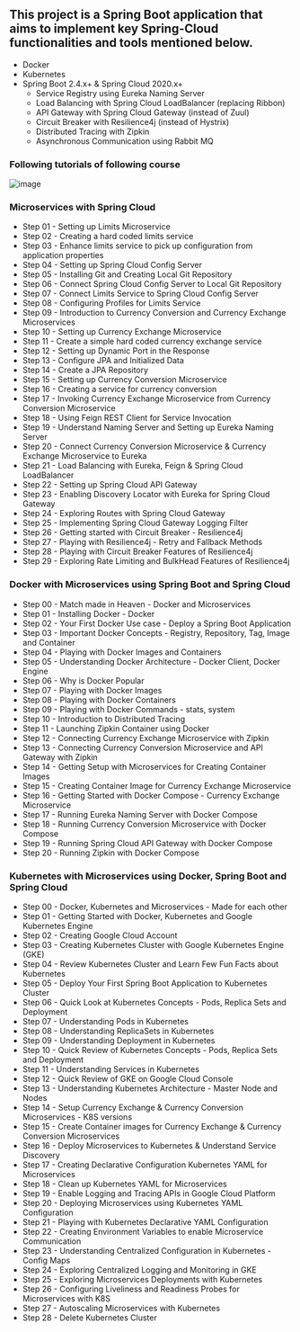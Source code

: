 ## This project is a Spring Boot application that aims to implement key Spring-Cloud functionalities and tools mentioned below.

- Docker
- Kubernetes
- Spring Boot 2.4.x+ & Spring Cloud 2020.x+
  - Service Registry using Eureka Naming Server
  - Load Balancing with Spring Cloud LoadBalancer (replacing Ribbon)
  - API Gateway with Spring Cloud Gateway (instead of Zuul)
  - Circuit Breaker with Resilience4j (instead of Hystrix)
  - Distributed Tracing with Zipkin
  - Asynchronous Communication using Rabbit MQ

### Following tutorials of following course
![image](https://github.com/user-attachments/assets/0dfd8848-9d3c-4e5a-8086-fd3ca4db6b40)



### Microservices with Spring Cloud
- Step 01 - Setting up Limits Microservice
- Step 02 - Creating a hard coded limits service
- Step 03 - Enhance limits service to pick up configuration from application properties
- Step 04 - Setting up Spring Cloud Config Server
- Step 05 - Installing Git and Creating Local Git Repository
- Step 06 - Connect Spring Cloud Config Server to Local Git Repository
- Step 07 - Connect Limits Service to Spring Cloud Config Server
- Step 08 - Configuring Profiles for Limits Service
- Step 09 - Introduction to Currency Conversion and Currency Exchange Microservices
- Step 10 - Setting up Currency Exchange Microservice
- Step 11 - Create a simple hard coded currency exchange service
- Step 12 - Setting up Dynamic Port in the Response
- Step 13 - Configure JPA and Initialized Data
- Step 14 - Create a JPA Repository
- Step 15 - Setting up Currency Conversion Microservice
- Step 16 - Creating a service for currency conversion
- Step 17 - Invoking Currency Exchange Microservice from Currency Conversion Microservice
- Step 18 - Using Feign REST Client for Service Invocation
- Step 19 - Understand Naming Server and Setting up Eureka Naming Server
- Step 20 - Connect Currency Conversion Microservice & Currency Exchange Microservice to Eureka
- Step 21 - Load Balancing with Eureka, Feign & Spring Cloud LoadBalancer
- Step 22 - Setting up Spring Cloud API Gateway
- Step 23 - Enabling Discovery Locator with Eureka for Spring Cloud Gateway
- Step 24 - Exploring Routes with Spring Cloud Gateway
- Step 25 - Implementing Spring Cloud Gateway Logging Filter
- Step 26 - Getting started with Circuit Breaker - Resilience4j
- Step 27 - Playing with Resilience4j - Retry and Fallback Methods
- Step 28 - Playing with Circuit Breaker Features of Resilience4j
- Step 29 - Exploring Rate Limiting and BulkHead Features of Resilience4j


### Docker with Microservices using Spring Boot and Spring Cloud
- Step 00 - Match made in Heaven - Docker and Microservices
- Step 01 - Installing Docker - Docker
- Step 02 - Your First Docker Use case - Deploy a Spring Boot Application
- Step 03 - Important Docker Concepts - Registry, Repository, Tag, Image and Container
- Step 04 - Playing with Docker Images and Containers
- Step 05 - Understanding Docker Architecture - Docker Client, Docker Engine
- Step 06 - Why is Docker Popular
- Step 07 - Playing with Docker Images
- Step 08 - Playing with Docker Containers
- Step 09 - Playing with Docker Commands - stats, system
- Step 10 - Introduction to Distributed Tracing
- Step 11 - Launching Zipkin Container using Docker
- Step 12 - Connecting Currency Exchange Microservice with Zipkin
- Step 13 - Connecting Currency Conversion Microservice and API Gateway with Zipkin
- Step 14 - Getting Setup with Microservices for Creating Container Images
- Step 15 - Creating Container Image for Currency Exchange Microservice
- Step 16 - Getting Started with Docker Compose - Currency Exchange Microservice
- Step 17 - Running Eureka Naming Server with Docker Compose
- Step 18 - Running Currency Conversion Microservice with Docker Compose
- Step 19 - Running Spring Cloud API Gateway with Docker Compose
- Step 20 - Running Zipkin with Docker Compose

### Kubernetes with Microservices using Docker, Spring Boot and Spring Cloud 
- Step 00 - Docker, Kubernetes and Microservices - Made for each other
- Step 01 - Getting Started with Docker, Kubernetes and Google Kubernetes Engine
- Step 02 - Creating Google Cloud Account
- Step 03 - Creating Kubernetes Cluster with Google Kubernetes Engine (GKE)
- Step 04 - Review Kubernetes Cluster and Learn Few Fun Facts about Kubernetes
- Step 05 - Deploy Your First Spring Boot Application to Kubernetes Cluster
- Step 06 - Quick Look at Kubernetes Concepts - Pods, Replica Sets and Deployment
- Step 07 - Understanding Pods in Kubernetes
- Step 08 - Understanding ReplicaSets in Kubernetes
- Step 09 - Understanding Deployment in Kubernetes
- Step 10 - Quick Review of Kubernetes Concepts - Pods, Replica Sets and Deployment
- Step 11 - Understanding Services in Kubernetes
- Step 12 - Quick Review of GKE on Google Cloud Console
- Step 13 - Understanding Kubernetes Architecture - Master Node and Nodes
- Step 14 - Setup Currency Exchange & Currency Conversion Microservices - K8S versions
- Step 15 - Create Container images for Currency Exchange & Currency Conversion Microservices
- Step 16 - Deploy Microservices to Kubernetes & Understand Service Discovery
- Step 17 - Creating Declarative Configuration Kubernetes YAML for Microservices
- Step 18 - Clean up Kubernetes YAML for Microservices
- Step 19 - Enable Logging and Tracing APIs in Google Cloud Platform
- Step 20 - Deploying Microservices using Kubernetes YAML Configuration
- Step 21 - Playing with Kubernetes Declarative YAML Configuration
- Step 22 - Creating Environment Variables to enable Microservice Communication
- Step 23 - Understanding Centralized Configuration in Kubernetes - Config Maps
- Step 24 - Exploring Centralized Logging and Monitoring in GKE
- Step 25 - Exploring Microservices Deployments with Kubernetes
- Step 26 - Configuring Liveliness and Readiness Probes for Microservices with K8S
- Step 27 - Autoscaling Microservices with Kubernetes
- Step 28 - Delete Kubernetes Cluster 
